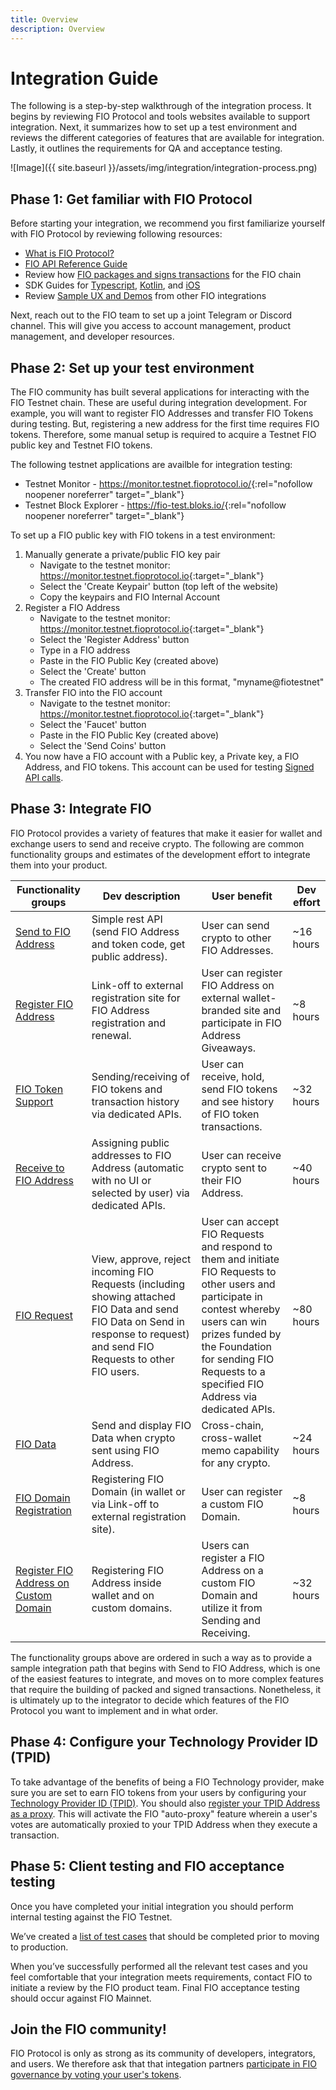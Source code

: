 ```yaml
---
title: Overview
description: Overview
---
```

# Integration Guide

The following is a step-by-step walkthrough of the integration process. It begins by reviewing FIO Protocol and tools websites available to support integration. Next, it summarizes how to set up a test environment and reviews the different categories of features that are available for integration. Lastly, it outlines the requirements for QA and acceptance testing.

![Image]({{ site.baseurl }}/assets/img/integration/integration-process.png)

## Phase 1: Get familiar with FIO Protocol

Before starting your integration, we recommend you first familiarize yourself with FIO Protocol by reviewing following resources:

* [What is FIO Protocol?]({{site.baseurl}}/docs/fio-protocol/)
* [FIO API Reference Guide]({{site.baseurl}}/pages/api/fio-api)
* Review how [FIO packages and signs transactions]({{site.baseurl}}/docs/integration-guide/transactions) for the FIO chain
* SDK Guides for [Typescript]({{site.baseurl}}/docs/sdk-typescript/), [Kotlin]({{site.baseurl}}/docs/sdk-kotlin/), and [iOS]({{site.baseurl}}/docs/sdk-swift/)
* Review [Sample UX and Demos]({{site.baseurl}}/docs/integration-guide/sample-ux) from other FIO integrations

Next, reach out to the FIO team to set up a joint Telegram or Discord channel. This will give you access to account management, product management, and developer resources.

## Phase 2: Set up your test environment

The FIO community has built several applications for interacting with the FIO Testnet chain. These are useful during integration development. For example, you will want to register FIO Addresses and transfer FIO Tokens during testing. But, registering a new address for the first time requires FIO tokens. Therefore, some manual setup is required to acquire a Testnet FIO public key and Testnet FIO tokens.

The following testnet applications are availble for integration testing:
* Testnet Monitor - <https://monitor.testnet.fioprotocol.io/>{:rel="nofollow noopener noreferrer" target="_blank"}
* Testnet Block Explorer - <https://fio-test.bloks.io/>{:rel="nofollow noopener noreferrer" target="_blank"}

To set up a FIO public key with FIO tokens in a test environment:

1. Manually generate a private/public FIO key pair
   * Navigate to the testnet monitor: <https://monitor.testnet.fioprotocol.io>{:target="_blank"}
   * Select the 'Create Keypair' button (top left of the website)
   * Copy the keypairs and FIO Internal Account
2. Register a FIO Address
   * Navigate to the testnet monitor: <https://monitor.testnet.fioprotocol.io>{:target="_blank"}
   * Select the 'Register Address' button
   * Type in a FIO address
   * Paste in the FIO Public Key (created above)
   * Select the 'Create' button
   * The created FIO address will be in this format, "myname@fiotestnet"
3. Transfer FIO into the FIO account
   * Navigate to the testnet monitor: <https://monitor.testnet.fioprotocol.io>{:target="_blank"}
   * Select the 'Faucet' button
   * Paste in the FIO Public Key (created above)
   * Select the 'Send Coins' button
4. You now have a FIO account with a Public key, a Private key, a FIO Address, and FIO tokens. This account can be used for testing [Signed API calls]({{site.baseurl}}/pages/api/fio-api/#tag--Transactions).


## Phase 3: Integrate FIO

FIO Protocol provides a variety of features that make it easier for wallet and exchange users to send and receive crypto. The following are common functionality groups and estimates of the development effort to integrate them into your product.

|Functionality groups	|Dev description	|User benefit	|Dev effort|
|---|---|---|---|
|[Send to FIO Address]({{site.baseurl}}/docs/integration-guide/fio-send)	|Simple rest API (send FIO Address and token code, get public address).	|User can send crypto to other FIO Addresses.	|~16 hours|
|[Register FIO Address]({{site.baseurl}}/docs/integration-guide/registration)	|Link-off to external registration site for FIO Address registration and renewal.	|User can register FIO Address on external wallet-branded site and participate in FIO Address Giveaways.	|~8 hours|
|[FIO Token Support]({{site.baseurl}}/docs/integration-guide/fio-token-support)	|Sending/receiving of FIO tokens and transaction history via dedicated APIs.	|User can receive, hold, send FIO tokens and see history of FIO token transactions.	|~32 hours|
|[Receive to FIO Address]({{site.baseurl}}/docs/integration-guide/fio-receive)	|Assigning public addresses to FIO Address (automatic with no UI or selected by user) via dedicated APIs.	|User can receive crypto sent to their FIO Address.	|~40 hours|
|[FIO Request]({{site.baseurl}}/docs/integration-guide/fio-request)	|View, approve, reject incoming FIO Requests (including showing attached FIO Data and send FIO Data on Send in response to request) and send FIO Requests to other FIO users.	|User can accept FIO Requests and respond to them and initiate FIO Requests to other users and participate in contest whereby users can win prizes funded by the Foundation for sending FIO Requests to a specified FIO Address via dedicated APIs.	|~80 hours|
|[FIO Data]({{site.baseurl}}/docs/integration-guide/fio-request)	|Send and display FIO Data when crypto sent using FIO Address.	|Cross-chain, cross-wallet memo capability for any crypto.	|~24 hours|
|[FIO Domain Registration]({{site.baseurl}}/docs/integration-guide/registration#fio-domain-registration)	|Registering FIO Domain (in wallet or via Link-off to external registration site).	|User can register a custom FIO Domain.	|~8 hours|
|[Register FIO Address on Custom Domain]({{site.baseurl}}/docs/integration-guide/registration#register-fio-address-on-custom-domain)	|Registering FIO Address inside wallet and on custom domains.	|Users can register a FIO Address on a custom FIO Domain and utilize it from Sending and Receiving.	|~32 hours|

The functionality groups above are ordered in such a way as to provide a sample integration path that begins with Send to FIO Address, which is one of the easiest features to integrate, and moves on to more complex features that require the building of packed and signed transactions. Nonetheless, it is ultimately up to the integrator to decide which features of the FIO Protocol you want to implement and in what order. 

## Phase 4: Configure your Technology Provider ID (TPID)

To take advantage of the benefits of being a FIO Technology provider, make sure you are set to earn FIO tokens from your users by configuring your [Technology Provider ID (TPID)]({{site.baseurl}}/docs/integration-guide/tpid). You should also [register your TPID Address as a proxy]({{site.baseurl}}/docs/integration-guide/governance#enable-auto-proxy-of-users-tokens). This will activate the FIO "auto-proxy" feature wherein a user's votes are automatically proxied to your TPID Address when they execute a transaction.

## Phase 5: Client testing and FIO acceptance testing

Once you have completed your initial integration you should perform internal testing against the FIO Testnet. 

We’ve created a [list of test cases]({{site.baseurl}}/docs/integration-guide/guide-certification) that should be completed prior to moving to production.

When you’ve successfully performed all the relevant test cases and you feel comfortable that your integration meets requirements, contact FIO to initiate a review by the FIO product team. Final FIO acceptance testing should occur against FIO Mainnet. 

## Join the FIO community!

FIO Protocol is only as strong as its community of developers, integrators, and users. We therefore ask that that integation partners [participate in FIO governance by voting your user's tokens]({{site.baseurl}}/docs/integration-guide/governance).


